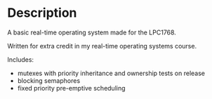 # Description

A basic real-time operating system made for the LPC1768.

Written for extra credit in my real-time operating systems course.

Includes:

* mutexes with priority inheritance and ownership tests on release
* blocking semaphores
* fixed priority pre-emptive scheduling
